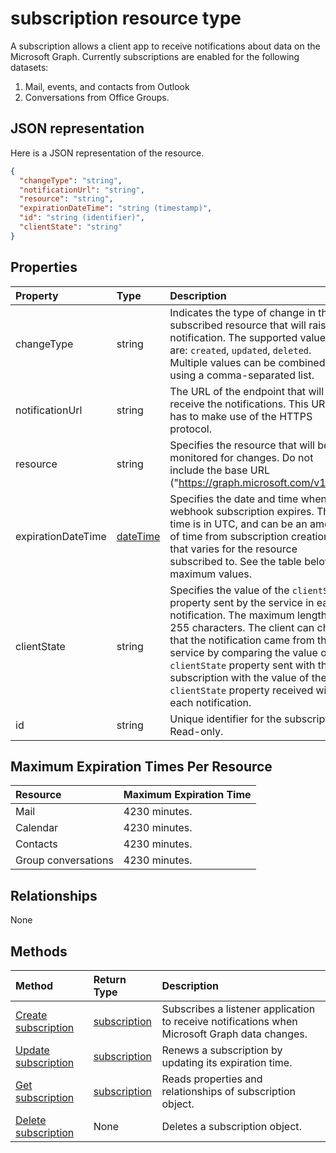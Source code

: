 # subscription resource type
A subscription allows a client app to receive notifications about data on the Microsoft Graph. Currently subscriptions are enabled for the following datasets:

1. Mail, events, and contacts from Outlook
1. Conversations from Office Groups.


## JSON representation

Here is a JSON representation of the resource.

<!-- {
  "blockType": "resource",
  "optionalProperties": [

  ],
  "@odata.type": "microsoft.graph.subscription"
}-->

```json
{
  "changeType": "string",
  "notificationUrl": "string",
  "resource": "string",
  "expirationDateTime": "string (timestamp)",
  "id": "string (identifier)",
  "clientState": "string"
}

```
## Properties
| Property	   | Type	|Description|
|:---------------|:--------|:----------|
|changeType|string|Indicates the type of change in the subscribed resource that will raise a notification. The supported values are: `created`, `updated`, `deleted`. Multiple values can be combined using a comma-separated list.|
|notificationUrl|string|The URL of the endpoint that will receive the notifications. This URL has to make use of the HTTPS protocol.|
|resource|string|Specifies the resource that will be monitored for changes. Do not include the base URL ("https://graph.microsoft.com/v1.0/").|
|expirationDateTime|[dateTime](http://tools.ietf.org/html/rfc3339)|Specifies the date and time when the webhook subscription expires. The time is in UTC, and can be an amount of time from subscription creation that varies for the resource subscribed to.  See the table below for maximum values.|
|clientState|string|Specifies the value of the `clientState` property sent by the service in each notification. The maximum length is 255 characters. The client can check that the notification came from the service by comparing the value of the `clientState` property sent with the subscription with the value of the `clientState` property received with each notification.|
|id|string|Unique identifier for the subscription. Read-only.|

## Maximum Expiration Times Per Resource
| Resource | Maximum Expiration Time |
|:---------------------|:--------------------|
|Mail| 4230 minutes.|
|Calendar| 4230 minutes.|
|Contacts| 4230 minutes.|
|Group conversations| 4230 minutes.|

## Relationships
None


## Methods

| Method		   | Return Type	|Description|
|:---------------|:--------|:----------|
|[Create subscription](../api/subscription_post_subscriptions.md) | [subscription](subscription.md) |Subscribes a listener application to receive notifications when Microsoft Graph data changes.|
|[Update subscription](../api/subscription_update.md) | [subscription](subscription.md) |Renews a subscription by updating its expiration time.|
|[Get subscription](../api/subscription_get.md) | [subscription](subscription.md) |Reads properties and relationships of subscription object.|
|[Delete subscription](../api/subscription_delete.md) | None |Deletes a subscription object.|

<!-- uuid: 8fcb5dbc-d5aa-4681-8e31-b001d5168d79
2015-10-25 14:57:30 UTC -->
<!-- {
  "type": "#page.annotation",
  "description": "subscription resource",
  "keywords": "",
  "section": "documentation",
  "tocPath": ""
}-->


<!-- {
  "type": "#page.annotation",
  "description": "",
  "tocPath": "Webhooks/Subscription",
  "apiVersion": "v1.0",
  "section": "documentation",
  "canonicalURL": ""
} -->
